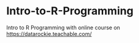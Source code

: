 # Intro-to-R-Programming
Intro to R Programming with online course on https://datarockie.teachable.com/

